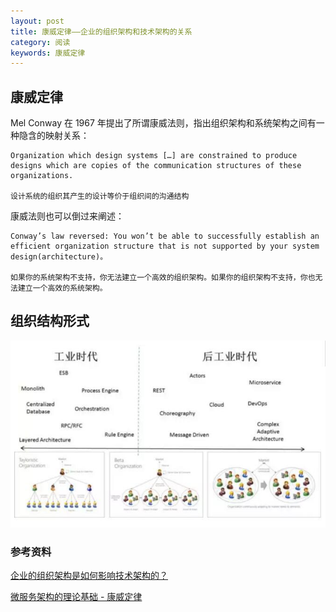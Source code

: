 ```yaml
---
layout: post
title: 康威定律——企业的组织架构和技术架构的关系
category: 阅读
keywords: 康威定律
---
```


## 康威定律

Mel Conway 在 1967 年提出了所谓康威法则，指出组织架构和系统架构之间有一种隐含的映射关系：

	Organization which design systems […] are constrained to produce designs which are copies of the communication structures of these organizations.
	
	设计系统的组织其产生的设计等价于组织间的沟通结构
	
	
康威法则也可以倒过来阐述：

	Conway’s law reversed: You won’t be able to successfully establish an efficient organization structure that is not supported by your system design(architecture)。

	如果你的系统架构不支持，你无法建立一个高效的组织架构。如果你的组织架构不支持，你也无法建立一个高效的系统架构。	


## 组织结构形式

![](/images/organization-structure-and-architecture.jpg)
### 参考资料
[企业的组织架构是如何影响技术架构的？](http://www.infoq.com/cn/articles/organization-arch-influence-technology-arch)

[微服务架构的理论基础 - 康威定律](https://yq.aliyun.com/articles/8611)